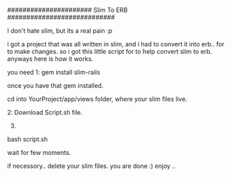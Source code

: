 ###################### Slim To ERB ############################

I don't hate slim, but its a real pain :p 

i got a project that was all written in slim, and i had to convert it
into erb.. for to make changes. so i got this little script for to help convert slim to erb. 
anyways here is how it works. 


you need 
1: 
gem install slim-rails
 
once you have that gem installed. 

cd into YourProject/app/views folder, where your slim files live.

2:
Download Script.sh file. 

3. 

bash script.sh 

wait for few moments. 

if necessory.. delete your slim files.
you are done :) enjoy .. 

